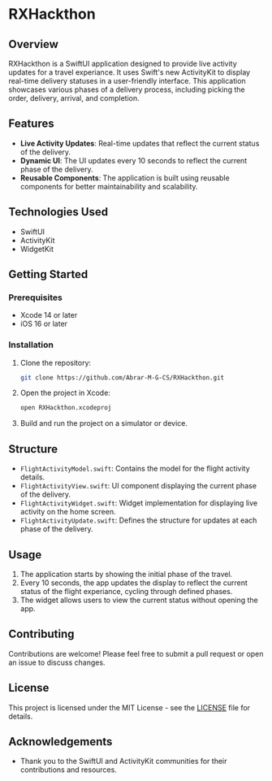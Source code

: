 # RXHackthon

## Overview

RXHackthon is a SwiftUI application designed to provide live activity updates for a travel experiance. It uses Swift's new ActivityKit to display real-time delivery statuses in a user-friendly interface. This application showcases various phases of a delivery process, including picking the order, delivery, arrival, and completion.

## Features

- **Live Activity Updates**: Real-time updates that reflect the current status of the delivery.
- **Dynamic UI**: The UI updates every 10 seconds to reflect the current phase of the delivery.
- **Reusable Components**: The application is built using reusable components for better maintainability and scalability.

## Technologies Used

- SwiftUI
- ActivityKit
- WidgetKit

## Getting Started

### Prerequisites

- Xcode 14 or later
- iOS 16 or later

### Installation

1. Clone the repository:
    ```bash
    git clone https://github.com/Abrar-M-G-CS/RXHackthon.git
    ```
2. Open the project in Xcode:
    ```bash
    open RXHackthon.xcodeproj
    ```
3. Build and run the project on a simulator or device.

## Structure

- `FlightActivityModel.swift`: Contains the model for the flight activity details.
- `FlightActivityView.swift`: UI component displaying the current phase of the delivery.
- `FlightActivityWidget.swift`: Widget implementation for displaying live activity on the home screen.
- `FlightActivityUpdate.swift`: Defines the structure for updates at each phase of the delivery.

## Usage

1. The application starts by showing the initial phase of the travel.
2. Every 10 seconds, the app updates the display to reflect the current status of the flight experiance, cycling through defined phases.
3. The widget allows users to view the current status without opening the app.

## Contributing

Contributions are welcome! Please feel free to submit a pull request or open an issue to discuss changes.

## License

This project is licensed under the MIT License - see the [LICENSE](LICENSE) file for details.

## Acknowledgements

- Thank you to the SwiftUI and ActivityKit communities for their contributions and resources.
